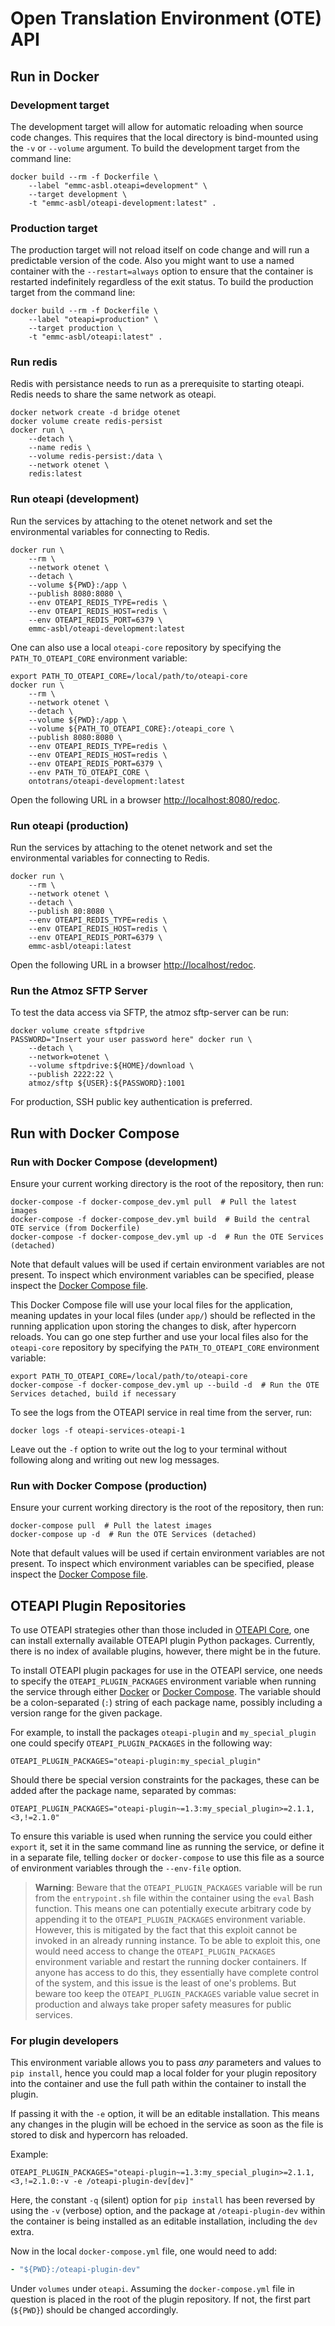 # Open Translation Environment (OTE) API

## Run in Docker

### Development target

The development target will allow for automatic reloading when source code changes.
This requires that the local directory is bind-mounted using the `-v` or `--volume` argument.
To build the development target from the command line:

```shell
docker build --rm -f Dockerfile \
    --label "emmc-asbl.oteapi=development" \
    --target development \
    -t "emmc-asbl/oteapi-development:latest" .
```

### Production target

The production target will not reload itself on code change and will run a predictable version of the code.
Also you might want to use a named container with the `--restart=always` option to ensure that the container is restarted indefinitely regardless of the exit status.
To build the production target from the command line:

```shell
docker build --rm -f Dockerfile \
    --label "oteapi=production" \
    --target production \
    -t "emmc-asbl/oteapi:latest" .
```

### Run redis

Redis with persistance needs to run as a prerequisite to starting oteapi.
Redis needs to share the same network as oteapi.

```shell
docker network create -d bridge otenet
docker volume create redis-persist
docker run \
    --detach \
    --name redis \
    --volume redis-persist:/data \
    --network otenet \
    redis:latest
```

### Run oteapi (development)

Run the services by attaching to the otenet network and set the environmental variables for connecting to Redis.

```shell
docker run \
    --rm \
    --network otenet \
    --detach \
    --volume ${PWD}:/app \
    --publish 8080:8080 \
    --env OTEAPI_REDIS_TYPE=redis \
    --env OTEAPI_REDIS_HOST=redis \
    --env OTEAPI_REDIS_PORT=6379 \
    emmc-asbl/oteapi-development:latest
```

One can also use a local `oteapi-core` repository by specifying the `PATH_TO_OTEAPI_CORE` environment variable:

```shell
export PATH_TO_OTEAPI_CORE=/local/path/to/oteapi-core
docker run \
    --rm \
    --network otenet \
    --detach \
    --volume ${PWD}:/app \
    --volume ${PATH_TO_OTEAPI_CORE}:/oteapi_core \
    --publish 8080:8080 \
    --env OTEAPI_REDIS_TYPE=redis \
    --env OTEAPI_REDIS_HOST=redis \
    --env OTEAPI_REDIS_PORT=6379 \
    --env PATH_TO_OTEAPI_CORE \
    ontotrans/oteapi-development:latest
```

Open the following URL in a browser [http://localhost:8080/redoc](http://localhost:8080/redoc).

### Run oteapi (production)

Run the services by attaching to the otenet network and set the environmental variables for connecting to Redis.

```shell
docker run \
    --rm \
    --network otenet \
    --detach \
    --publish 80:8080 \
    --env OTEAPI_REDIS_TYPE=redis \
    --env OTEAPI_REDIS_HOST=redis \
    --env OTEAPI_REDIS_PORT=6379 \
    emmc-asbl/oteapi:latest
```

Open the following URL in a browser [http://localhost/redoc](http://localhost:80/redoc).

### Run the Atmoz SFTP Server

To test the data access via SFTP, the atmoz sftp-server can be run:

```shell
docker volume create sftpdrive
PASSWORD="Insert your user password here" docker run \
    --detach \
    --network=otenet \
    --volume sftpdrive:${HOME}/download \
    --publish 2222:22 \
    atmoz/sftp ${USER}:${PASSWORD}:1001
```

For production, SSH public key authentication is preferred.

## Run with Docker Compose

### Run with Docker Compose (development)

Ensure your current working directory is the root of the repository, then run:

```shell
docker-compose -f docker-compose_dev.yml pull  # Pull the latest images
docker-compose -f docker-compose_dev.yml build  # Build the central OTE service (from Dockerfile)
docker-compose -f docker-compose_dev.yml up -d  # Run the OTE Services (detached)
```

Note that default values will be used if certain environment variables are not present.
To inspect which environment variables can be specified, please inspect the [Docker Compose file](docker-compose_dev.yml).

This Docker Compose file will use your local files for the application, meaning updates in your local files (under `app/`) should be reflected in the running application upon storing the changes to disk, after hypercorn reloads.
You can go one step further and use your local files also for the `oteapi-core` repository by specifying the `PATH_TO_OTEAPI_CORE` environment variable:

```shell
export PATH_TO_OTEAPI_CORE=/local/path/to/oteapi-core
docker-compose -f docker-compose_dev.yml up --build -d  # Run the OTE Services detached, build if necessary
```

To see the logs from the OTEAPI service in real time from the server, run:

```shell
docker logs -f oteapi-services-oteapi-1
```

Leave out the `-f` option to write out the log to your terminal without following along and writing out new log messages.

### Run with Docker Compose (production)

Ensure your current working directory is the root of the repository, then run:

```shell
docker-compose pull  # Pull the latest images
docker-compose up -d  # Run the OTE Services (detached)
```

Note that default values will be used if certain environment variables are not present.
To inspect which environment variables can be specified, please inspect the [Docker Compose file](docker-compose.yml).

## OTEAPI Plugin Repositories

To use OTEAPI strategies other than those included in [OTEAPI Core](https://emmc-asbl.github.io/oteapi-core/latest/#types-of-strategies), one can install externally available OTEAPI plugin Python packages.
Currently, there is no index of available plugins, however, there might be in the future.

To install OTEAPI plugin packages for use in the OTEAPI service, one needs to specify the `OTEAPI_PLUGIN_PACKAGES` environment variable when running the service through either [Docker](#run-in-docker) or [Docker Compose](#run-with-docker-compose).
The variable should be a colon-separated (`:`) string of each package name, possibly including a version range for the given package.

For example, to install the packages `oteapi-plugin` and `my_special_plugin` one could specify `OTEAPI_PLUGIN_PACKAGES` in the following way:

```shell
OTEAPI_PLUGIN_PACKAGES="oteapi-plugin:my_special_plugin"
```

Should there be special version constraints for the packages, these can be added after the package name, separated by commas:

```shell
OTEAPI_PLUGIN_PACKAGES="oteapi-plugin~=1.3:my_special_plugin>=2.1.1,<3,!=2.1.0"
```

To ensure this variable is used when running the service you could either `export` it, set it in the same command line as running the service, or define it in a separate file, telling `docker` or `docker-compose` to use this file as a source of environment variables through the `--env-file` option.

> **Warning**: Beware that the `OTEAPI_PLUGIN_PACKAGES` variable will be run from the `entrypoint.sh` file within the container using the `eval` Bash function.
> This means one can potentially execute arbitrary code by appending it to the `OTEAPI_PLUGIN_PACKAGES` environment variable.
> However, this is mitigated by the fact that this exploit cannot be invoked in an already running instance.
> To be able to exploit this, one would need access to change the `OTEAPI_PLUGIN_PACKAGES` environment variable and restart the running docker containers.
> If anyone has access to do this, they essentially have complete control of the system, and this issue is the least of one's problems.
> But beware too keep the `OTEAPI_PLUGIN_PACKAGES` variable value secret in production and always take proper safety measures for public services.

### For plugin developers

This environment variable allows you to pass _any_ parameters and values to `pip install`, hence you could map a local folder for your plugin repository into the container and use the full path within the container to install the plugin.

If passing it with the `-e` option, it will be an editable installation.
This means any changes in the plugin will be echoed in the service as soon as the file is stored to disk and hypercorn has reloaded.

Example:

```shell
OTEAPI_PLUGIN_PACKAGES="oteapi-plugin~=1.3:my_special_plugin>=2.1.1,<3,!=2.1.0:-v -e /oteapi-plugin-dev[dev]"
```

Here, the constant `-q` (silent) option for `pip install` has been reversed by using the `-v` (verbose) option, and the package at `/oteapi-plugin-dev` within the container is being installed as an editable installation, including the `dev` extra.

Now in the local `docker-compose.yml` file, one would need to add:

```yaml
- "${PWD}:/oteapi-plugin-dev"
```

Under `volumes` under `oteapi`.
Assuming the `docker-compose.yml` file in question is placed in the root of the plugin repository.
If not, the first part (`${PWD}`) should be changed accordingly.
